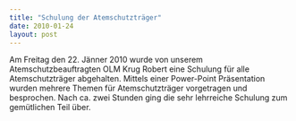 ```yaml
---
title: "Schulung der Atemschutzträger"
date: 2010-01-24
layout: post
---
```


Am Freitag den 22. Jänner 2010 wurde von unserem Atemschutzbeauftragten OLM Krug Robert eine Schulung für alle Atemschutzträger abgehalten. Mittels einer Power-Point Präsentation wurden mehrere Themen für Atemschutzträger vorgetragen und besprochen. Nach ca. zwei Stunden ging die sehr lehrreiche Schulung zum gemütlichen Teil über.
